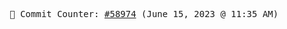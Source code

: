 <p align="center">
    <samp>
        📮 Commit Counter: <a href="https://github.com/Javascript-void0/Javascript-void0/commits/main">#58974</a> (June 15, 2023 @ 11:35 AM)
    </samp>
</p>